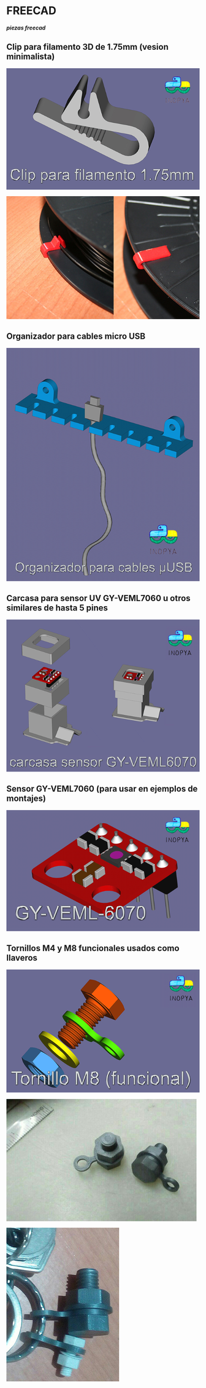 # FREECAD
***piezas freecad*** 


## Clip para filamento 3D de 1.75mm (vesion minimalista)

![](./imagenes-mini/clip-mini.png)

![](./imagenes-mini/clip-real-mini.jpg)

## Organizador para cables micro USB

![](./imagenes-mini/org-cables-demo.png)

## Carcasa para sensor UV GY-VEML7060 u otros similares de hasta 5 pines

![](./imagenes-mini/carcasa-GY-VEML7060-mini.png)

## Sensor GY-VEML7060 (para usar en ejemplos de montajes)
![](./imagenes-mini/gy-veml6070-mini.png)

## Tornillos M4 y M8 funcionales usados como llaveros

![](./imagenes-mini/llavero-m8-mini.png)

![](./imagenes-mini/llavero-print.jpg)

![](./imagenes-mini/llavero-uso.jpg)
